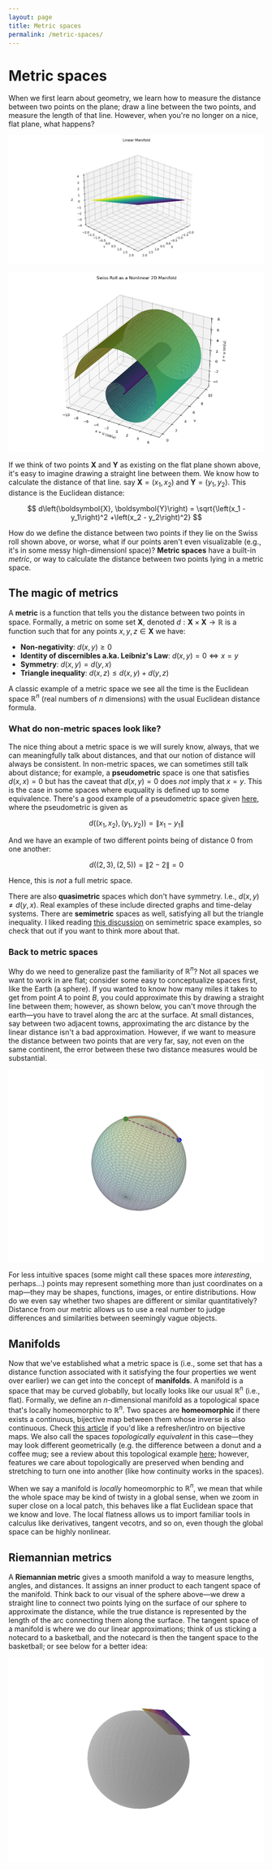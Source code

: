 ```yaml
---
layout: page
title: Metric spaces
permalink: /metric-spaces/
---
```


# Metric spaces

When we first learn about geometry, we learn how to measure the distance between two points on the plane; draw a line between the two points, and measure the length of that line. However, when you're no longer on a nice, flat plane, what happens? 

![linear manifold](/assets/linear_manifold_example.png)

![nonlinear manifold](/assets/nonlinear_manifold_example.png)

If we think of two points $\boldsymbol{X}$ and $\boldsymbol{Y}$ as existing on the flat plane shown above, it's easy to imagine drawing a straight line between them. We know how to calculate the distance of that line. say $\boldsymbol{X} = \left(x_1, x_2\right)$ and $\boldsymbol{Y} = \left(y_1, y_2\right)$. This distance is the Euclidean distance:

$$
d\left(\boldsymbol{X}, \boldsymbol{Y}\right) = \sqrt{\left(x_1 - y_1\right)^2 +\left(x_2 - y_2\right)^2}
$$

How do we define the distance between two points if they lie on the Swiss roll shown above, or worse, what if our points aren't even visualizable (e.g., it's in some messy high-dimensionl space)? **Metric spaces** have a built-in _metric_, or way to calculate the distance between two points lying in a metric space. 

## The magic of metrics

A **metric** is a function that tells you the distance between two points in space. Formally, a metric on some set $\boldsymbol{X}$, denoted $d: \boldsymbol{X}\times\boldsymbol{X} \rightarrow \mathbb{R}$ is a function such that for any points $x,y,z\in\boldsymbol{X}$ we have:
- **Non-negativity**: $d(x,y)\geq{0}$
- **Identity of discernibles a.ka. Leibniz's Law**: $d(x,y) = 0 \Longleftrightarrow x = y$
- **Symmetry**: $d(x,y) = d(y,x)$
- **Triangle inequality**: $d(x,z) \leq d(x,y) + d(y,z)$

A classic example of a metric space we see all the time is the Euclidean space $\mathbb{R}^n$ (real numbers of $n$ dimensions) with the usual Euclidean distance formula. 

### What do non-metric spaces look like?

The nice thing about a metric space is we will surely know, always, that we can meaningfully talk about distances, and that our notion of distance will always be consistent. In non-metric spaces, we can sometimes still talk about distance; for example, a **pseudometric** space is one that satisfies $d(x,x) = 0$ but has the caveat that $d(x,y) = 0$ does _not_ imply that $x = y$. This is the case in some spaces where euquality is defined up to some equivalence. There's a good example of a pseudometric space given [here](https://planetmath.org/exampleofpseudometricspace), where the pseudometric is given as 

$$
d((x_1,x_2), (y_1, y_2)) = \|x_1 - y_1\|
$$

And we have an example of two different points being of distance 0 from one another:

$$
d((2,3), (2,5)) = \|2 - 2\| = 0
$$

Hence, this is _not_ a full metric space. 

There are also **quasimetric** spaces which don't have symmetry. I.e., $d(x,y) \neq d(y,x)$. Real examples of these include directed graphs and time-delay systems. There are **semimetric** spaces as well, satisfying all but the triangle inequality. I liked reading [this discussion](https://math.stackexchange.com/questions/971068/give-3-different-examples-of-semi-metric-spaces-which-are-not-metric-spaces) on semimetric space examples, so check that out if you want to think more about that. 

### Back to metric spaces

Why do we need to generalize past the familiarity of $\mathbb{R}^n$? Not all spaces we want to work in are flat; consider some easy to conceptualize spaces first, like the Earth (a sphere). If you wanted to know how many miles it takes to get from point $A$ to point $B$, you could approximate this by drawing a straight line between them; however, as shown below, you can't move through the earth&mdash;you have to travel along the arc at the surface. At small distances, say between two adjacent towns, approximating the arc distance by the linear distance isn't a bad approximation. However, if we want to measure the distance between two points that are very far, say, not even on the same continent, the error between these two distance measures would be substantial. 

![Sphere distances](/assets/sphere_distances_visual.png)

For less intuitive spaces (some might call these spaces more _interesting_, perhaps...) points may represent something more than just coordinates on a map&mdash;they may be shapes, functions, images, or entire distributions. How do we even say whether two shapes are different or similar quantitatively? Distance from our metric allows us to use a real number to judge differences and similarities between seemingly vague objects. 

## Manifolds

Now that we've established what a metric space is (i.e., some set that has a distance function associated with it satisfying the four properties we went over earlier) we can get into the concept of **manifolds**. A manifold is a space that may be curved globablly, but locally looks like our usual $\mathbb{R}^n$ (i.e., flat). Formally, we define an $n$-dimensional manifold as a topological space that's locally homeomorphic to $\mathbb{R}^n$. Two spaces are **homeomorphic** if there exists a continuous, bijective map between them whose inverse is also continuous. Check [this article](https://www.cuemath.com/algebra/bijective-function/) if you'd like a refresher/intro on bijective maps. We also call the spaces _topologically equivalent_ in this case&mdash;they may look different geometrically (e.g. the difference between a donut and a coffee mug; see a review about this topological example [here](https://www.youtube.com/watch?v=IxAwhW4gP_c); however, features we care about topologically are preserved when bending and stretching to turn one into another (like how continuity works in the spaces). 

When we say a manifold is _locally_ homeomorphic to $\mathbb{R}^n$, we mean that while the whole space may be kind of twisty in a global sense, when we zoom in super close on a local patch, this behaves like a flat Euclidean space that we know and love. The local flatness allows us to import familiar tools in calculus like derivatives, tangent vecotrs, and so on, even though the global space can be highly nonlinear. 

## Riemannian metrics

A **Riemannian metric** gives a smooth manifold a way to measure lengths, angles, and distances. It assigns an inner product to each tangent space of the manifold. Think back to our visual of the sphere above&mdash;we drew a straight line to connect two points lying on the surface of our sphere to approximate the distance, while the true distance is represented by the length of the arc connecting them along the surface. The tangent space of a manifold is where we do our linear approximations; think of us sticking a notecard to a basketball, and the notecard is then the tangent space to the basketball; or see below for a better idea: 

![Tangent space of a nonlinear manifold](/assets/tangent_space_manifold_visual.png)











